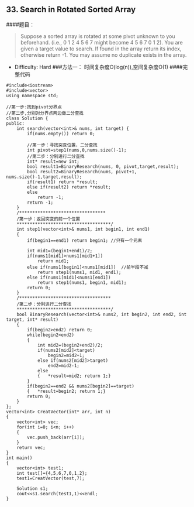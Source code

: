 ## 33. Search in Rotated Sorted Array
####题目：
> Suppose a sorted array is rotated at some pivot unknown to you beforehand.
(i.e., 0 1 2 4 5 6 7 might become 4 5 6 7 0 1 2).
You are given a target value to search. If found in the array return its index, otherwise return -1.
You may assume no duplicate exists in the array.
- Difficulty: Hard
###方法一：
时间复杂度O(log(n)),空间复杂度O(1)
####完整代码
```
#include<iostream>
#include<vector>
using namespace std;

//第一步:找到pivot分界点
//第二步,分别对分界点两边做二分查找
class Solution {
public:
    int search(vector<int>& nums, int target) {
		if(nums.empty()) return 0;
		
		//第一步：寻找突变位置，二分查找
		int pivot=step1(nums,0,nums.size()-1);
		//第二步：分别进行二分查找
		int* result=new int;
		bool result1=BinaryResearch(nums, 0, pivot,target,result);
		bool result2=BinaryResearch(nums, pivot+1, nums.size()-1,target,result);
		if(result1) return *result;
		else if(result2) return *result;
		else
			return -1;
		return -1;
    }
	/*********************************
	/第一步：返回突变的前一个位置
	************************************/
	int step1(vector<int>& nums1, int begin1, int end1)
	{
		if(begin1==end1) return begin1; //只有一个元素

		int mid1=(begin1+end1)/2;		
		if(nums1[mid1]>nums1[mid1+1])
			return mid1;
		else if(nums1[begin1]<nums1[mid1])  //前半段不减
			return step1(nums1, mid1, end1);
		else if(nums1[mid1]<nums1[end1])
			return step1(nums1, begin1, mid1);	
		return 0;
	}
	/***********************************
	/第二步：分别进行二分查找
	************************************/
	bool BinaryResearch(vector<int>& nums2, int begin2, int end2, int target, int* result)
	{
		if(begin2>end2) return 0;
		while(begin2<end2)
		{
			int mid2=(begin2+end2)/2;
			if(nums2[mid2]<target)
				begin2=mid2+1;
			else if(nums2[mid2]>target)
				end2=mid2-1;
			else 
			{	*result=mid2; return 1;}	
		}
		if(begin2==end2 && nums2[begin2]==target)
		{	*result=begin2; return 1;}
		return 0;
	}
};
vector<int> CreatVector(int* arr, int n)
{
	vector<int> vec;
	for(int i=0; i<n; i++)
	{
		vec.push_back(arr[i]);
	}
	return vec;
}
int main()
{
	vector<int> test1;
	int test[]={4,5,6,7,0,1,2};
	test1=CreatVector(test,7);

	Solution s1;
	cout<<s1.search(test1,1)<<endl;
}
```
